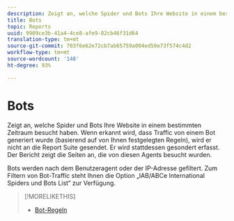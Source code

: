 ```yaml
---
description: Zeigt an, welche Spider und Bots Ihre Website in einem bestimmten Zeitraum besucht haben. Wenn erkannt wird, dass Traffic von einem Bot generiert wurde (basierend auf von Ihnen festgelegten Regeln), wird er nicht an die Report Suite gesendet. Er wird stattdessen gesondert erfasst. Der Bericht zeigt die Seiten an, die von diesen Agents besucht wurden.
title: Bots
topic: Reports
uuid: 9909ce3b-41a4-4ce8-afe9-02cb46f31d64
translation-type: tm+mt
source-git-commit: 703f6e62e72cb7ab65759a004ed50e73f574c4d2
workflow-type: tm+mt
source-wordcount: '148'
ht-degree: 93%

---
```



# Bots

Zeigt an, welche Spider und Bots Ihre Website in einem bestimmten Zeitraum besucht haben. Wenn erkannt wird, dass Traffic von einem Bot generiert wurde (basierend auf von Ihnen festgelegten Regeln), wird er nicht an die Report Suite gesendet. Er wird stattdessen gesondert erfasst. Der Bericht zeigt die Seiten an, die von diesen Agents besucht wurden.

Bots werden nach dem Benutzeragent oder der IP-Adresse gefiltert. Zum Filtern von Bot-Traffic steht Ihnen die Option „IAB/ABCe International Spiders und Bots List“ zur Verfügung.

>[!MORELIKETHIS]
>
>* [Bot-Regeln](https://docs.adobe.com/content/help/en/analytics/admin/admin-tools/bot-removal/bot-rules.html)

